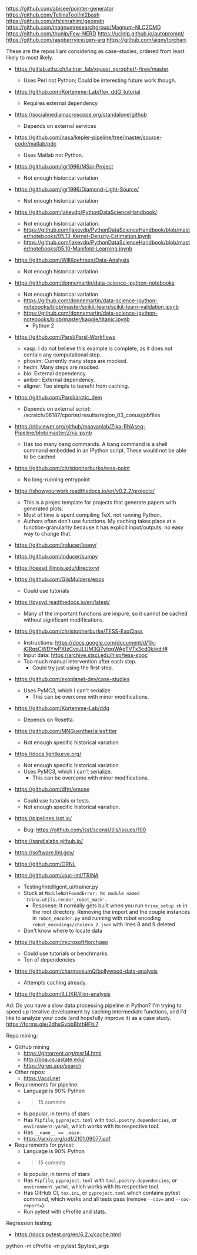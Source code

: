 https://github.com/abisee/pointer-generator
https://github.com/TellinaTool/nl2bash
https://github.com/afshinrahimi/geomdn
https://github.com/magnumresearchgroup/Magnum-NLC2CMD
https://github.com/thunlp/Few-NERD
https://ucinlp.github.io/autoprompt/
https://github.com/raspberryice/gen-arg
https://github.com/aiqm/torchani

These are the repos I am considering as case-studies, ordered from least likely to most likely.

- https://gitlab.ethz.ch/leitner_lab/xquest_xprophet/-/tree/master
  - Uses Perl not Python; Could be interesting future work though.
- https://github.com/Kortemme-Lab/flex_ddG_tutorial
  - Requires external dependency
- https://socialmediamacroscope.org/standalone/github
  - Depends on external services
- https://github.com/nasa/kepler-pipeline/tree/master/source-code/matlab/pdc
  - Uses Matlab not Python.


- https://github.com/jgr1996/MSci-Project
  - Not enough historical variation
- https://github.com/jgr1996/Diamond-Light-Source/
  - Not enough historical variation
- https://github.com/jakevdp/PythonDataScienceHandbook/
  - Not enough historical variation.
  - https://github.com/jakevdp/PythonDataScienceHandbook/blob/master/notebooks/05.13-Kernel-Density-Estimation.ipynb
  - https://github.com/jakevdp/PythonDataScienceHandbook/blob/master/notebooks/05.10-Manifold-Learning.ipynb
- https://github.com/WillKoehrsen/Data-Analysis
  - Not enough historical variation
- https://github.com/donnemartin/data-science-ipython-notebooks
  - Not enough historical variation
  - https://github.com/donnemartin/data-science-ipython-notebooks/blob/master/scikit-learn/scikit-learn-validation.ipynb
  - https://github.com/donnemartin/data-science-ipython-notebooks/blob/master/kaggle/titanic.ipynb
    - Python 2
- https://github.com/Parsl/Parsl-Workflows
  - vasp: I do not believe this example is complete, as it does not contain any computational step.
  - phosim: Currently many steps are mocked.
  - hedm: Many steps are mocked.
  - bio: External dependency.
  - amber: External dependency.
  - aligner: Too simple to benefit from caching.
- https://github.com/Parsl/arctic_dem
  - Depends on external script: /scratch/06187/cporter/results/region_03_conus/jobfiles
- https://nbviewer.org/github/maayanlab/Zika-RNAseq-Pipeline/blob/master/Zika.ipynb
  - Has too many bang commands. A bang command is a shell command embedded in an IPython script. These would not be able to be cached
- https://github.com/christopherburke/tess-point
  - No long-running entrypoint 
- https://showyourwork.readthedocs.io/en/v0.2.2/projects/
  - This is a projec template for projects that generate papers with generated plots.
  - Most of time is spent compiling TeX, not running Python.
  - Authors often don't use functions. My caching takes place at a function-granularity because it has explicit input/outputs; no easy way to change that.
- https://github.com/inducer/loopy/
- https://github.com/inducer/sumpy
- https://ceesd.illinois.edu/directory/
- https://github.com/GijsMulders/epos
  - Could use tutorials
- https://pysyd.readthedocs.io/en/latest/
  - Many of the important functions are impure, so it cannot be cached without significant modifications.
- https://github.com/christopherburke/TESS-ExoClass
  - Instructions: https://docs.google.com/document/d/1jk-jGRqsCWDYwPXtzCveJLUM3Q7ytggWAgTVTx3ed0k/edit#
  - Input data: https://archive.stsci.edu/hlsp/tess-spoc
  - Too much manual intervention after each step.
    - Could try just using the first step.
- https://github.com/exoplanet-dev/case-studies
  - Uses PyMC3, which I can't serialize
    - This can be overcome with minor modifications.
- https://github.com/Kortemme-Lab/ddg
  - Depends on Rosetta.
- https://github.com/MNGuenther/allesfitter
  - Not enough specific historical variation
- https://docs.lightkurve.org/
  - Not enough specific historical variation
  - Uses PyMC3, which I can't serialize.
    - This can be overcome with minor modifications.
- https://github.com/dfm/emcee
  - Could use tutorials or tests.
  - Not enough specific historical variation.
- https://pipelines.lsst.io/
  - Bug: https://github.com/lsst/sconsUtils/issues/100
- https://sandialabs.github.io/
- https://software.llnl.gov/
- https://github.com/ORNL
- https://github.com/uiuc-iml/TRINA
  - Testing/intelligent_ui/trainer.py
  - Stuck at `ModuleNotFoundError: No module named 'trina.utils.render_robot_mask'`.
    - Response: It normally gets built when you run `trina_setup.sh` in the root directory. Removing the import and the couple instances in `robot_encoder.py` and running with robot encoding `robot_encodings/cholera_2.json` with lines 8 and 9 deleted
  - Don't know where to locate data
- https://github.com/microsoft/torchgeo
  - Could use tutorials or benchmarks.
  - Ton of dependencies
- https://github.com/charmoniumQ/bollywood-data-analysis
  - Attempts caching already.
- https://github.com/ILLIXR/illixr-analysis

Ad:
Do you have a slow data processing pipeline in Python? I'm trying to speed up iterative development by caching intermediate functions, and I'd like to analyze your code (and hopefully improve it) as a case study. https://forms.gle/2dhsGvbbBbthRFbi7

Repo mining:
  - GitHub mining
    - https://ghtorrent.org/msr14.html
    - http://boa.cs.iastate.edu/
    - https://grep.app/search
  - Other repos:
    - https://acsl.net
- Requirements for pipeline:
  - Language is 90% Python
  - >15 commits
  - Is popular, in terms of stars
  - Has `Pipfile`, `pyproject.toml` with `tool.poetry.dependencies`, or `environment.ya?ml`, which works with its respective tool.
  - Has `__name__ == .main.`
  - https://arxiv.org/pdf/2101.09077.pdf
- Requirements for pytest:
  - Language is 90% Python
  - >15 commits
  - Is popular, in terms of stars
  - Has `Pipfile`, `pyproject.toml` with `tool.poetry.dependencies`, or `environment.ya?ml`, which works with its respective tool.
  - Has GitHub CI, `tox.ini`, or `pyproject.toml` which contains pytest command, which works and all tests pass (remove `--cov=` and `--cov-report=`).
  - Run pytest with cProfile and stats.

Regression testing:
- https://docs.pytest.org/en/6.2.x/cache.html

python -m cProfile -m pytest $pytest_args
